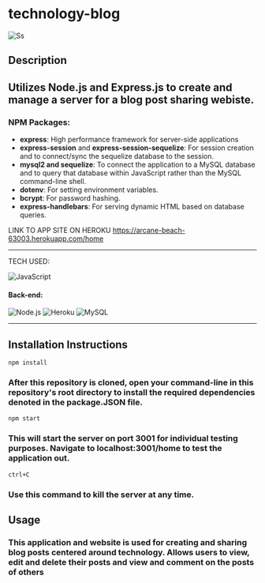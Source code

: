 # technology-blog

![Ss](https://karltunmoreno.github.io/My-Portfolio/assets/images/TechBlog.jpg)





## Description

## Utilizes Node.js and Express.js to create and manage a server for a blog post sharing webiste.

### NPM Packages:

- **express**: High performance framework for server-side applications
- **express-session** and **express-session-sequelize**: For session creation and to connect/sync the sequelize database to the session.
- **mysql2 and sequelize**: To connect the application to a MySQL database and to query that database within JavaScript rather than the MySQL command-line shell.
- **dotenv**: For setting environment variables.
- **bcrypt**: For password hashing.
- **express-handlebars**: For serving dynamic HTML based on database queries.


LINK TO APP SITE ON HEROKU
https://arcane-beach-63003.herokuapp.com/home
___________________________________________________________________________________________________________________________________________________________________

TECH USED:

![JavaScript](https://img.shields.io/badge/-JavaScript-%23F7DF1C?style=flat-square&logo=javascript&logoColor=000000&color=d1b01f)

#### Back-end:
 ![Node.js ](https://img.shields.io/badge/node.js-6DA55F?logo=node.js&logoColor=white&style=for-the-badge)
![Heroku](https://img.shields.io/badge/-Heroku-430098?style=flat-square&logo=heroku&logoColor=ffffff)
  ![MySQL](https://img.shields.io/badge/mysql-%2300f.svg?logo=mysql&logoColor=white&style=for-the-badge)

__________________________________________________________________________________________________________________________________________________________________

## Installation Instructions

    npm install

### After this repository is cloned, open your command-line in this repository's root directory to install the required dependencies denoted in the package.JSON file.

    npm start

### This will start the server on port 3001 for individual testing purposes. Navigate to localhost:3001/home to test the application out.

    ctrl+C

### Use this command to kill the server at any time.

## Usage

### This application and website is used for creating and sharing blog posts centered around technology. Allows users to view, edit and delete their posts and view and comment on the posts of others


